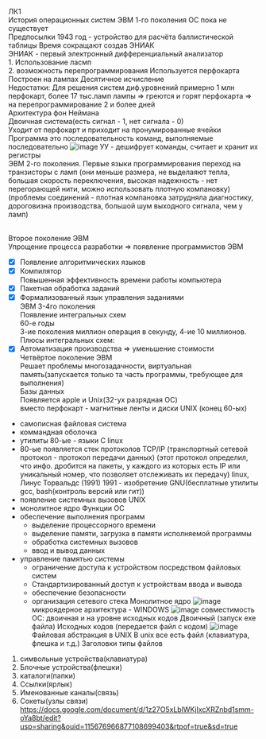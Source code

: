ЛК1
<br> История операционных систем
ЭВМ 1-го поколения ОС пока не существует
<br> Предпосылки
1943 год - устройство для расчёта баллистической таблицы
Время сокращают создав ЭНИАК
<br> ЭНИАК - первый электронный дифференциальный анализатор
<br> 1. Использование ласмп
<br> 2. возможность перепрограммирования
Используется перфокарта  
Построен на лампах 
Десятичное исчисление 
<br> Недостатки:
Для решения систем диф.уровнений примерно 1 млн перфокарт, более 17 тыс.ламп
лампы => греются и горят
перфокарта => на перепрограммирование 2 и более дней
<br> Архитектура фон Неймана
<br> Двоичная система(есть сигнал - 1, нет сигнала - 0)
<br> Уходит от перфокарт и приходит на пронумированные ячейки
<br> Программа это последовательность команд, выполняемые последовательно
![image](https://user-images.githubusercontent.com/97594123/213094532-9ae1a761-d2d5-4dd4-87b0-e73510be3407.png)
УУ - дешифрует команды, считает и хранит их регистры
<br> ЭВМ 2-го поколения. Первые языки программирования
переход на транзисторы с ламп (они меньше размера, не выделаяют тепла, большая скорость переключения, высокая надежность - нет перегорающей нити, можно использовать плотную компановку) (проблемы соединений - плотная компановка затрудняла диагностику, дороговизна производства, большой шум выходного сигнала, чем у ламп)

<br> Второе поколение ЭВМ
<BR> Упрощение процесса разработки => появление программистов ЭВМ
  - [X] Появление алгоритмических языков
  - [X] Компилятор
<br> Повышенная эффективность времени работы компьютера
  - [X] Пакетная обработка заданий
  - [X] Формализованный язык управления заданиями
 <BR> ЭВМ 3-4го поколения
 <br> Появление интегральных схем
 <br> 60-е годы
 <br> 3-ие поколения миллион операция в секунду, 4-ие 10 миллионов.
 <br> Плюсы интегральных схем:
   - [X] Автоматизация производства => уменьшение стоимости
 <BR> Четвёртое поколение ЭВМ
 <BR> Решает проблемы многозадачности, виртуальная память(запускается только та часть программы, требующее для выполнения)
 <br> Базы данных
 <br> Появляется apple и Unix(32-ух разрядная ОС)
 <br> вместо перфокарт - магнитные ленты и  диски
   UNIX (конец 60-ых)
   - самописная файловая система
   - коммандная оболочка
   - утилиты
   80-ые - языки С
   linux
   - 80-ые появляется стек протоколов TCP/IP (транспортный сетевой протокол - протокол передачи данных) (этот протокол определил, что инфо. дробится на пакеты, у каждого из которых есть IP или уникальный номер, что позволяет отслеживать их передачу)
  linux, Линус Торвальдс (1991)
   1991 - изобретение GNU(бесплатные утилиты gcc, bash(контроль версий или гит))
   - появление системных вызовов UNIX
   - монолитное ядро
   Функции ОС
   - обеспечение выполнения программ
     + выделение процессорного времени
     + выделение памяти, загрузка в памяти исполняемой программы
     + обработка системных вызовов
     + ввод и вывод данных
   - управление памятью системы
     + ограничение доступа к устройством посредством файловых систем
     + Стандартизированный доступ к устройствам ввода и вывода
     + обеспечение безопасности
     + организация сетевого стека
   Монолитное ядро
  ![image](https://user-images.githubusercontent.com/97594123/213101027-e74430f6-64e4-46be-87eb-659cf1f38b39.png)
микроядерное архитектура - WINDOWS
   ![image](https://user-images.githubusercontent.com/97594123/213101292-a25740af-e021-4859-bd75-1215f71fc751.png)
совместимость ОС: двоичная и на уровне исходных кодов
   Двоичный (запуск exe файла)
   Исходных кодов (передается файл с кодом)
   ![image](https://user-images.githubusercontent.com/97594123/213102124-3b51cc02-0f86-42f3-a3ca-63a653195936.png)
<BR> Файловая абстракция в UNIX
  В unix все есть файл (клавиатура, флешка и т.д.)
  Заголовки типы файлов
   1. символьные устройства(клавиатура)
   2. Блочные устройства(флешки)
   3. каталоги(папки)
   4. Ссылки(ярлык)
   5. Именованные каналы(связь)
   6. Сокеты(узлы связи)
  https://docs.google.com/document/d/1z27O5xLblWKjIxcXRZnbd1smm-oYa8bt/edit?usp=sharing&ouid=115676966877108699403&rtpof=true&sd=true
